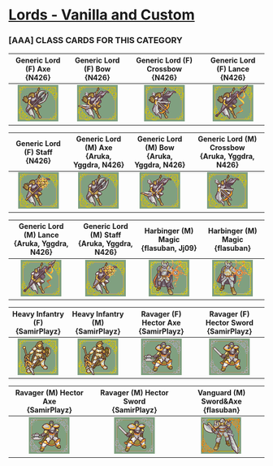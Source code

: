 # [Lords - Vanilla and Custom](../)

### [AAA] CLASS CARDS FOR THIS CATEGORY


|Generic Lord (F) Axe <br> {N426}|Generic Lord (F) Bow <br> {N426}|Generic Lord (F) Crossbow <br> {N426}|Generic Lord (F) Lance <br> {N426}|
| :---: | :---: | :---: | :---: |
|<img alt="Generic Lord (F) Axe {N426}" src="Generic Lord (F) Axe {N426}.png" />|<img alt="Generic Lord (F) Bow {N426}" src="Generic Lord (F) Bow {N426}.png" />|<img alt="Generic Lord (F) Crossbow {N426}" src="Generic Lord (F) Crossbow {N426}.png" />|<img alt="Generic Lord (F) Lance {N426}" src="Generic Lord (F) Lance {N426}.png" />|


|Generic Lord (F) Staff <br> {N426}|Generic Lord (M) Axe <br> {Aruka, Yggdra, N426}|Generic Lord (M) Bow <br> {Aruka, Yggdra, N426}|Generic Lord (M) Crossbow <br> {Aruka, Yggdra, N426}|
| :---: | :---: | :---: | :---: |
|<img alt="Generic Lord (F) Staff {N426}" src="Generic Lord (F) Staff {N426}.png" />|<img alt="Generic Lord (M) Axe {Aruka, Yggdra, N426}" src="Generic Lord (M) Axe {Aruka, Yggdra, N426}.png" />|<img alt="Generic Lord (M) Bow {Aruka, Yggdra, N426}" src="Generic Lord (M) Bow {Aruka, Yggdra, N426}.png" />|<img alt="Generic Lord (M) Crossbow {Aruka, Yggdra, N426}" src="Generic Lord (M) Crossbow {Aruka, Yggdra, N426}.png" />|


|Generic Lord (M) Lance <br> {Aruka, Yggdra, N426}|Generic Lord (M) Staff <br> {Aruka, Yggdra, N426}|Harbinger (M) Magic <br> {flasuban, Jj09}|Harbinger (M) Magic <br> {flasuban}|
| :---: | :---: | :---: | :---: |
|<img alt="Generic Lord (M) Lance {Aruka, Yggdra, N426}" src="Generic Lord (M) Lance {Aruka, Yggdra, N426}.png" />|<img alt="Generic Lord (M) Staff {Aruka, Yggdra, N426}" src="Generic Lord (M) Staff {Aruka, Yggdra, N426}.png" />|<img alt="Harbinger (M) Magic {flasuban, Jj09}" src="Harbinger (M) Magic {flasuban, Jj09}.png" />|<img alt="Harbinger (M) Magic {flasuban}" src="Harbinger (M) Magic {flasuban}.png" />|


|Heavy Infantry (F) <br> {SamirPlayz}|Heavy Infantry (M) <br> {SamirPlayz}|Ravager (F) Hector Axe <br> {SamirPlayz}|Ravager (F) Hector Sword <br> {SamirPlayz}|
| :---: | :---: | :---: | :---: |
|<img alt="Heavy Infantry (F) {SamirPlayz}" src="Heavy Infantry (F) {SamirPlayz}.png" />|<img alt="Heavy Infantry (M) {SamirPlayz}" src="Heavy Infantry (M) {SamirPlayz}.png" />|<img alt="Ravager (F) Hector Axe {SamirPlayz}" src="Ravager (F) Hector Axe {SamirPlayz}.png" />|<img alt="Ravager (F) Hector Sword {SamirPlayz}" src="Ravager (F) Hector Sword {SamirPlayz}.png" />|


|Ravager (M) Hector Axe <br> {SamirPlayz}|Ravager (M) Hector Sword <br> {SamirPlayz}|Vanguard (M) Sword&Axe <br> {flasuban}|
| :---: | :---: | :---: |
|<img alt="Ravager (M) Hector Axe {SamirPlayz}" src="Ravager (M) Hector Axe {SamirPlayz}.png" />|<img alt="Ravager (M) Hector Sword {SamirPlayz}" src="Ravager (M) Hector Sword {SamirPlayz}.png" />|<img alt="Vanguard (M) Sword&Axe {flasuban}" src="Vanguard (M) Sword&Axe {flasuban}.png" />|


